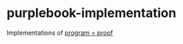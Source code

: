 # purplebook-implementation

Implementations of [program = proof](https://www.lix.polytechnique.fr/Labo/Samuel.Mimram/teaching/INF551/)
